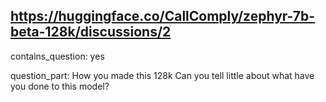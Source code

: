 ## https://huggingface.co/CallComply/zephyr-7b-beta-128k/discussions/2

contains_question: yes

question_part: 
How you made this 128k
Can you tell little about what have you done to this model?
